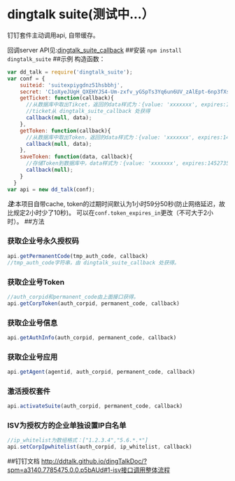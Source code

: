 # dingtalk suite(测试中...）
钉钉套件主动调用api, 自带缓存。

回调server API见:[dingtalk_suite_callback](https://github.com/hezedu/dingtalk_suite_callback)
##安装 
`npm install dingtalk_suite`
##示例
构造函数：
```js
var dd_talk = require('dingtalk_suite');
var conf = {
    suiteid: 'suitexpiygdnz51hsbbhj',
    secret: 'C1oXyeJUgH_QXEHYJS4-Um-zxfv_yGSpTs3Yq6un6UV_zAlEpt-6np3fXskv5dGs',
    getTicket: function(callback){ 
      //从数据库中取出Tikcet，返回的data样式为：{value: 'xxxxxxx', expires:1452735301543}
      //ticket从 dingtalk_suite_callback 处获得
      callback(null, data);
    },
    getToken: function(callback){
      //从数据库中取出Token，返回的data样式为：{value: 'xxxxxxx', expires:1452735301543}
      callback(null, data);
    },
    saveToken: function(data, callback){
      //存储Token到数据库中，data样式为：{value: 'xxxxxxx', expires:1452735301543//过期时间}
      callback(null);
    }
  }
var api = new dd_talk(conf);
```
___注___:本项目自带cache, token的过期时间默认为1小时59分50秒(防止网络延迟，故比规定2小时少了10秒)。
可以在`conf.token_expires_in`更改（不可大于2小时）。
##方法
### 获取企业号永久授权码
```js
api.getPermanentCode(tmp_auth_code, callback)
//tmp_auth_code字符串，由 dingtalk_suite_callback 处获得。
```
### 获取企业号Token
```js
//auth_corpid和permanent_code由上面接口获得。
api.getCorpToken(auth_corpid, permanent_code, callback)
```
### 获取企业号信息
```js
api.getAuthInfo(auth_corpid, permanent_code, callback)
```
### 获取企业号应用
```js
api.getAgent(agentid, auth_corpid, permanent_code, callback)
```
### 激活授权套件
```js
api.activateSuite(auth_corpid, permanent_code, callback)
```
### ISV为授权方的企业单独设置IP白名单
```js
//ip_whitelist为数组格式：["1.2.3.4","5.6.*.*"]
api.setCorpIpwhitelist(auth_corpid, ip_whitelist, callback)
```

##钉钉文档
http://ddtalk.github.io/dingTalkDoc/?spm=a3140.7785475.0.0.p5bAUd#1-isv接口调用整体流程




